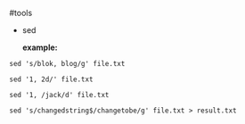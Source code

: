 #tools
* sed

     **example:**

```
sed 's/blok, blog/g' file.txt

sed '1, 2d/' file.txt

sed '1, /jack/d' file.txt

sed 's/changedstring$/changetobe/g' file.txt > result.txt
```
  
  
  